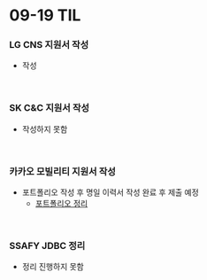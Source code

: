 # 09-19 TIL

### LG CNS 지원서 작성
- 작성

<br>

### SK C&C 지원서 작성
- 작성하지 못함

<br>

### 카카오 모빌리티 지원서 작성
- 포트폴리오 작성 후 명일 이력서 작성 완료 후 제출 예정
    - [포트폴리오 정리](https://faithful-medicine-736.notion.site/ce0d03192e2c4e91bb076852a4058430?pvs=4)

<br>

### SSAFY JDBC 정리
- 정리 진행하지 못함
